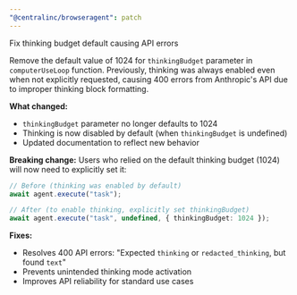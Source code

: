 ```yaml
---
"@centralinc/browseragent": patch
---
```


Fix thinking budget default causing API errors

Remove the default value of 1024 for `thinkingBudget` parameter in `computerUseLoop` function. Previously, thinking was always enabled even when not explicitly requested, causing 400 errors from Anthropic's API due to improper thinking block formatting.

**What changed:**
- `thinkingBudget` parameter no longer defaults to 1024
- Thinking is now disabled by default (when `thinkingBudget` is undefined)
- Updated documentation to reflect new behavior

**Breaking change:**
Users who relied on the default thinking budget (1024) will now need to explicitly set it:

```typescript
// Before (thinking was enabled by default)
await agent.execute("task");

// After (to enable thinking, explicitly set thinkingBudget)
await agent.execute("task", undefined, { thinkingBudget: 1024 });
```

**Fixes:**
- Resolves 400 API errors: "Expected `thinking` or `redacted_thinking`, but found `text`"
- Prevents unintended thinking mode activation
- Improves API reliability for standard use cases

